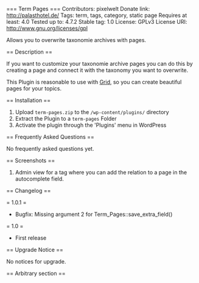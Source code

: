 === Term Pages ===
Contributors: pixelwelt
Donate link: http://palasthotel.de/
Tags: term, tags, category, static page
Requires at least: 4.0
Tested up to: 4.7.2
Stable tag: 1.0
License: GPLv3
License URI: http://www.gnu.org/licenses/gpl

Allows you to overwrite taxonomie archives with pages.

== Description ==

If you want to customize your taxonomie archive pages you can do this by creating a page and connect it with the taxonomy you want to overwrite.

This Plugin is reasonable to use with [Grid](http://wordpress.org/plugins/grid/ "Grid Landingpage Editor"), so you can create beautiful pages for your topics.


== Installation ==

1. Upload `term-pages.zip` to the `/wp-content/plugins/` directory
1. Extract the Plugin to a `term-pages` Folder
1. Activate the plugin through the 'Plugins' menu in WordPress

== Frequently Asked Questions ==

No frequently asked questions yet.

== Screenshots ==

1. Admin view for a tag where you can add the relation to a page in the autocomplete field.

== Changelog ==

= 1.0.1 =
* Bugfix: Missing argument 2 for Term_Pages::save_extra_field()

= 1.0 =
* First release

== Upgrade Notice ==

No notices for upgrade.

== Arbitrary section ==
